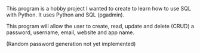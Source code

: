 This program is a hobby project I wanted to create to learn how to use SQL with Python. 
It uses Python and SQL (pgadmin).

This program will allow the user to create, read, update and delete (CRUD) a password, username, email, website and app name.

(Random password generation not yet implemented)
